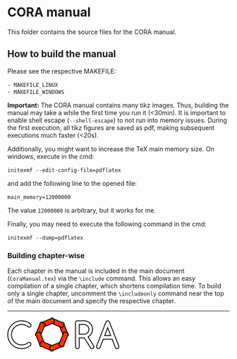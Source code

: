 # CORA manual

This folder contains the source files for the CORA manual.

## How to build the manual

Please see the respective MAKEFILE:

    - MAKEFILE_LINUX
    - MAKEFILE_WINDOWS

**Important:** The CORA manual contains many tikz images.
Thus, building the manual may take a while the first time you run it (<30min). 
It is important to enable shell escape (`--shell-escape`) 
to not run into memory issues. During the first execution, all tikz figures
are saved as pdf, making subsequent executions much faster (<20s).

Additionally, you might want to increase the TeX main memory size.
On windows, execute in the cmd:

    initexmf --edit-config-file=pdflatex

and add the following line to the opened file:

    main_memory=12000000

The value `12000000` is arbitrary, but it works for me.

Finally, you may need to execute the following command in the cmd:

	initexmf --dump=pdflatex

### Building chapter-wise

Each chapter in the manual is included in the main document (`CoraManual.tex`)
via the `\include` command. This allows an easy compilation of a 
single chapter, which shortens compilation time.
To build only a single chapter, uncomment the `\includeonly` command near
the top of the main document and specify the respective chapter.

<hr style="height: 1px;">

<img src="../app/images/coraLogo_readme.svg"/>